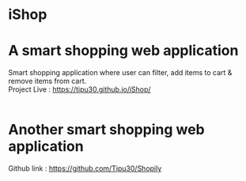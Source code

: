 # iShop 
# A smart shopping web application
Smart shopping application where user can filter, add items to cart &amp; remove items from cart.<br>
Project Live : https://tipu30.github.io/iShop/ <br>
<br>
# Another smart shopping web application
Github link : https://github.com/Tipu30/Shopily
